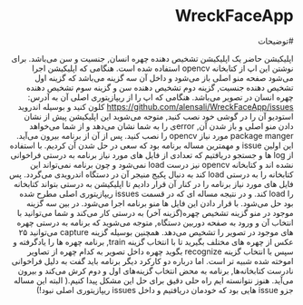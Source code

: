 <div dir="rtl">

# WreckFaceApp
#توضیحات

اپلیکیشن حاضر یک اپلیکیشن تشخیص دهنده چهره انسان, جنسیت و سن می‌باشد. برای نوشتن این اپ از کتابخانه opencv استفاده شده است. هنگامی که اپلیکیشن اجرا می‌شود صفحه منو اصلی باز می‌شود و داخل آن سه گزینه می‌باشد که گزینه اول تشخیص دهنده جنسیت, گزینه دوم تشخیص دهنده سن و گزینه سوم تشخیص دهنده چهره انسان در تصویر می‌باشد.
هنگامی که اپ را از ریپازیتوری اصلی آن به آدرس: https://github.com/alensali/WreckFaceApp/issues کلون کنید و بوسیله اندروید استودیو آن را در گوشی خود نصب کنید, متوجه می‌شوید این اپلیکیشن پیش از نشان دادن منو اصلی و باز شدن آن, errorی را به شما نشان می‌دهد و از شما می‌خواهد package manger مورد نیاز opencv را نصب کنید. پس از آن از برنامه بیرون می‌آید. این اولین issue و مهمترین مساله برنامه بود که سعی در حل شدن آن کردیم. با استفاده از log ها و جستجو دریافتیم که تعدادی از فایل های مورد نیاز برنامه به درستی فراخوانی نشده اند و کتابخانه opencv نیز درست load نمی‌شود و چون برنامه نمی‌تواند این کتابخانه را به درستی load کند به دنبال پکیج منیجر آن در دستگاه اندرویدی می‌گردد. پس فایل های مورد نیاز برنامه را در کنار آن قرار دادیم تا اپلیکیشن به درستی بتواند کتابخانه را load کند. و در نتیجه مساله ای که در قسمت issues ریپازیتوری اصلی مطرح شده بود حل می‌شود.
با قرار دادن این فایل ها منو برنامه اجرا می‌شود. در بین سه گزینه موجود در منو گزینه تشخیص چهره(گزینه آخر) به درستی کار می‌کند و شما می‌توانید با انتخاب آن و ورود به صفحه دوربین دستگاه, متوجه می‌شوید که برنامه به درستی چهره های موجود در تصویر را تشخیص می‌دهد.
همچنین بوسیله گزینه capture می‌توانید ۲۵ عکس از چهره های مختلف بگیرید تا با انتخاب گزینه train, برنامه چهره ها را یادگرفته و سپس با انتخاب گزینه recognize بگوید چهره داخل تصویر به کدام چهره از تصاویر اموخته شده شبیه تر است.
اما درباره دو کارکرد دیگر برنامه باید گفت به دلیل فراخوانی نادرست کتابخانه‌ها, برنامه به محض انتخاب گزینه‌های اول و دوم کرش می‌کند و بیرون می‌آید. هنوز نتوانسته ایم راه حلی دقیق برای حل این مشکل پیدا کنیم.( البته این مساله جزو issue هایی بود که خودمان دریافتیم و داخل issues ریپازیتوری اصلی نبود!)  
</div>